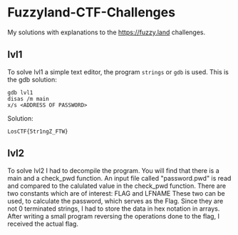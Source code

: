 # Fuzzyland-CTF-Challenges
My solutions with explanations to the https://fuzzy.land challenges.

## lvl1
To solve lvl1 a simple text editor, the program `strings` or `gdb` is used.
This is the gdb solution:
```
gdb lvl1
disas /m main
x/s <ADDRESS OF PASSWORD>
```
<summary>Solution:</summary>

```
LosCTF{5tr1ngZ_FTW}
```

## lvl2
To solve lvl2 I had to decompile the program.
You will find that there is a main and a check_pwd function.
An input file called "password.pwd" is read and compared to the calulated value in the check_pwd function.
There are two constants which are of interest:
FLAG and LFNAME
These two can be used, to calculate the password, which serves as the Flag.
Since they are not 0 terminated strings, I had to store the data in hex notation in arrays.
After writing a small program reversing the operations done to the flag, I received the actual flag.

